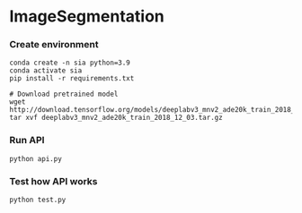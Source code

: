# ImageSegmentation

### Create environment
```
conda create -n sia python=3.9
conda activate sia
pip install -r requirements.txt

# Download pretrained model
wget http://download.tensorflow.org/models/deeplabv3_mnv2_ade20k_train_2018_12_03.tar.gz
tar xvf deeplabv3_mnv2_ade20k_train_2018_12_03.tar.gz
```

### Run API
```
python api.py
```

### Test how API works
```
python test.py
```
